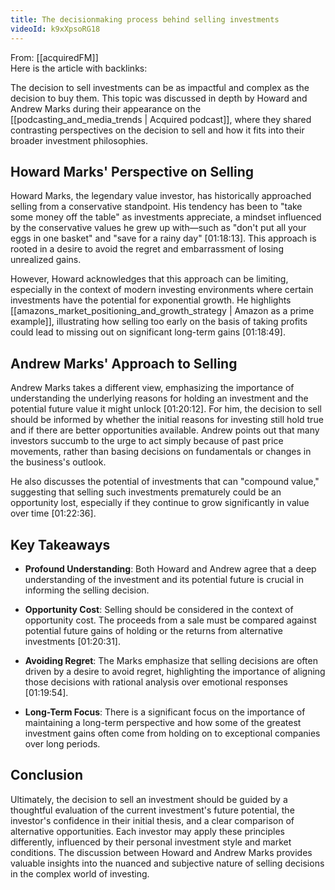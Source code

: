 ```yaml
---
title: The decisionmaking process behind selling investments
videoId: k9xXpsoRG18
---
```


From: [[acquiredFM]] <br/> 
Here is the article with backlinks:

The decision to sell investments can be as impactful and complex as the decision to buy them. This topic was discussed in depth by Howard and Andrew Marks during their appearance on the [[podcasting_and_media_trends | Acquired podcast]], where they shared contrasting perspectives on the decision to sell and how it fits into their broader investment philosophies.

## Howard Marks' Perspective on Selling

Howard Marks, the legendary value investor, has historically approached selling from a conservative standpoint. His tendency has been to "take some money off the table" as investments appreciate, a mindset influenced by the conservative values he grew up with—such as "don't put all your eggs in one basket" and "save for a rainy day" <a class="yt-timestamp" data-t="01:18:13">[01:18:13]</a>. This approach is rooted in a desire to avoid the regret and embarrassment of losing unrealized gains.

However, Howard acknowledges that this approach can be limiting, especially in the context of modern investing environments where certain investments have the potential for exponential growth. He highlights [[amazons_market_positioning_and_growth_strategy | Amazon as a prime example]], illustrating how selling too early on the basis of taking profits could lead to missing out on significant long-term gains <a class="yt-timestamp" data-t="01:18:49">[01:18:49]</a>.

## Andrew Marks' Approach to Selling

Andrew Marks takes a different view, emphasizing the importance of understanding the underlying reasons for holding an investment and the potential future value it might unlock <a class="yt-timestamp" data-t="01:20:12">[01:20:12]</a>. For him, the decision to sell should be informed by whether the initial reasons for investing still hold true and if there are better opportunities available. Andrew points out that many investors succumb to the urge to act simply because of past price movements, rather than basing decisions on fundamentals or changes in the business's outlook.

He also discusses the potential of investments that can "compound value," suggesting that selling such investments prematurely could be an opportunity lost, especially if they continue to grow significantly in value over time <a class="yt-timestamp" data-t="01:22:36">[01:22:36]</a>.

## Key Takeaways

- **Profound Understanding**: Both Howard and Andrew agree that a deep understanding of the investment and its potential future is crucial in informing the selling decision.
  
- **Opportunity Cost**: Selling should be considered in the context of opportunity cost. The proceeds from a sale must be compared against potential future gains of holding or the returns from alternative investments <a class="yt-timestamp" data-t="01:20:31">[01:20:31]</a>.

- **Avoiding Regret**: The Marks emphasize that selling decisions are often driven by a desire to avoid regret, highlighting the importance of aligning those decisions with rational analysis over emotional responses <a class="yt-timestamp" data-t="01:19:54">[01:19:54]</a>.

- **Long-Term Focus**: There is a significant focus on the importance of maintaining a long-term perspective and how some of the greatest investment gains often come from holding on to exceptional companies over long periods. 

## Conclusion

Ultimately, the decision to sell an investment should be guided by a thoughtful evaluation of the current investment's future potential, the investor's confidence in their initial thesis, and a clear comparison of alternative opportunities. Each investor may apply these principles differently, influenced by their personal investment style and market conditions. The discussion between Howard and Andrew Marks provides valuable insights into the nuanced and subjective nature of selling decisions in the complex world of investing.